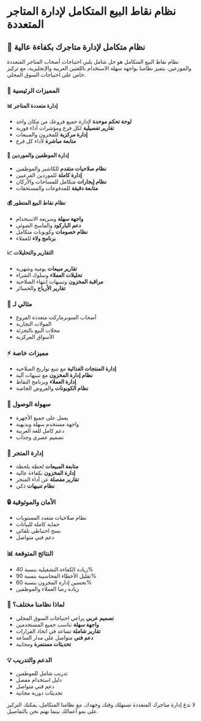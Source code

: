 # نظام نقاط البيع المتكامل لإدارة المتاجر المتعددة

## 🌟 نظام متكامل لإدارة متاجرك بكفاءة عالية

نظام نقاط البيع المتكامل هو حل شامل يلبي احتياجات أصحاب المتاجر المتعددة والموزعين. يتميز نظامنا بواجهة سهلة الاستخدام باللغتين العربية والإنجليزية، مع تركيز خاص على احتياجات السوق المحلي.

### 💪 المميزات الرئيسية

#### 📊 إدارة متعددة المتاجر
- **لوحة تحكم موحدة** لإدارة جميع فروعك من مكان واحد
- **تقارير تفصيلية** لكل فرع ومؤشرات أداء فورية
- **إدارة مركزية** للمخزون والمبيعات
- **متابعة مباشرة** لأداء كل فرع

#### 👥 إدارة الموظفين والموردين
- **نظام صلاحيات متقدم** للكاشير والموظفين
- **إدارة كاملة** للموردين الفرعيين
- **نظام إيجارات** متكامل للمساحات والأركان
- **متابعة دقيقة** للمدفوعات والمستحقات

#### 💰 نظام نقاط البيع المتطور
- **واجهة سهلة** وسريعة الاستخدام
- **دعم الباركود** والماسح الضوئي
- **نظام خصومات** وكوبونات متكامل
- **برنامج ولاء** للعملاء

#### 📈 التقارير والتحليلات
- **تقارير مبيعات** يومية وشهرية
- **تحليلات العملاء** وسلوك الشراء
- **مراقبة المخزون** وتنبيهات انتهاء الصلاحية
- **تقارير الأرباح** والخسائر

### 🎯 مثالي لـ
- أصحاب السوبرماركت متعددة الفروع
- المولات التجارية
- محلات البيع بالتجزئة
- الأسواق المركزية

### ⚡ مميزات خاصة
- **إدارة المنتجات الغذائية** مع تتبع تواريخ الصلاحية
- **نظام إدارة المخزون** مع تنبيهات آلية
- **إدارة العملاء** وبرنامج النقاط
- **نظام الكوبونات** والعروض الخاصة

### 📱 سهولة الوصول
- يعمل على جميع الأجهزة
- واجهة مستخدم سهلة وبديهية
- دعم كامل للغة العربية
- تصميم عصري وجذاب

### 💼 إدارة المتجر
- **متابعة المبيعات** لحظة بلحظة
- **إدارة المخزون** بكفاءة عالية
- **تقارير مفصلة** عن أداء المتجر
- **نظام تنبيهات** ذكي

### 🔒 الأمان والموثوقية
- نظام صلاحيات متعدد المستويات
- حماية كاملة للبيانات
- نسخ احتياطي تلقائي
- دعم فني متواصل

### 📊 النتائج المتوقعة
- زيادة الكفاءة التشغيلية بنسبة 40%
- تقليل الأخطاء المحاسبية بنسبة 90%
- تحسين إدارة المخزون بنسبة 60%
- زيادة رضا العملاء والموظفين

### 🚀 لماذا نظامنا مختلف؟
- **تصميم عربي** يراعي احتياجات السوق المحلي
- **واجهة سهلة** تناسب جميع المستخدمين
- **تقارير شاملة** تساعد في اتخاذ القرارات
- **دعم فني** متواصل على مدار الساعة
- **تحديثات مستمرة** ومجانية

### 💡 الدعم والتدريب
- تدريب شامل للموظفين
- دليل استخدام مفصل
- دعم فني متواصل
- تحديثات دورية مجانية

لا تدع إدارة متاجرك المتعددة تستهلك وقتك وجهدك. مع نظامنا المتكامل، يمكنك التركيز على نمو أعمالك بينما نهتم نحن بالتفاصيل.